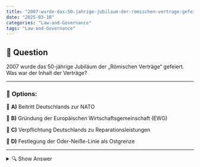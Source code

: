 ```yaml
---
title: "2007-wurde-das-50-jahrige-jubilaum-der-romischen-vertrage-gefeiert-was-war-der-inhalt-der-vertrage"
date: "2025-03-10"
categories: "Law-and-Governance"
tags: "Law-and-Governance"
---
```


## 📌 **Question**

2007 wurde das 50-jährige Jubiläum der „Römischen Verträge“ gefeiert. Was war der Inhalt der Verträge?



---

### 📝 **Options:**

🔘 **A)** Beitritt Deutschlands zur NATO

🔘 **B)** Gründung der Europäischen Wirtschaftsgemeinschaft (EWG)

🔘 **C)** Verpflichtung Deutschlands zu Reparationsleistungen

🔘 **D)** Festlegung der Oder-Neiße-Linie als Ostgrenze

---

<details>
  <summary>🔍 Show Answer</summary>

  <p>
💡  <b>Correct Answer:</b>  b
  </p>
  <p>
    📖<b>Explanation:</b>
    Die Römischen Verträge wurden am 25. März 1957 von sechs europäischen Ländern unterzeichnet: Belgien, Frankreich, Italien, Luxemburg, den Niederlanden und Westdeutschland. Diese Verträge führten zur Gründung der Europäischen Wirtschaftsgemeinschaft (EWG) und der Europäischen Atomgemeinschaft (EURATOM). Ziel war die wirtschaftliche Integration, der Abbau von Handelsbarrieren und die Förderung des freien Verkehrs von Waren, Dienstleistungen, Kapital und Personen. Die Verträge legten den Grundstein für die heutige Europäische Union und stärkten die Zusammenarbeit der Mitgliedstaaten nach dem Zweiten Weltkrieg. 2007 wurde ihr 50-jähriges Jubiläum gefeiert.
  </p>
</details>

